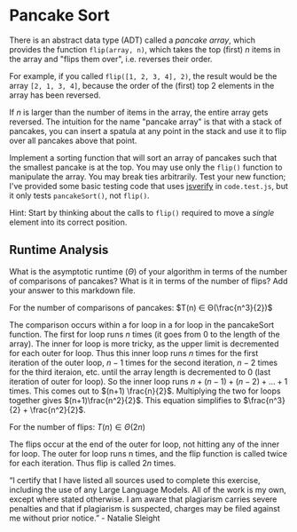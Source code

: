 # Pancake Sort

There is an abstract data type (ADT) called a *pancake array*, which provides
the function `flip(array, n)`, which takes the top (first) $n$ items in the
array and "flips them over", i.e. reverses their order.

For example, if you called `flip([1, 2, 3, 4], 2)`, the result would
be the array  `[2, 1, 3, 4]`, because the order of the (first) top 2
elements in the array has been reversed.

If $n$ is larger than the number of items in the array, the entire array gets
reversed. The intuition for the name "pancake array" is that with a stack of
pancakes, you can insert a spatula at any point in the stack and use it to flip
over all pancakes above that point.

Implement a sorting function that will sort an array of pancakes such that the
smallest pancake is at the top. You may use only the `flip()` function to
manipulate the array. You may break ties arbitrarily. Test your new function;
I've provided some basic testing code that uses
[jsverify](https://jsverify.github.io/) in `code.test.js`, but it only tests
`pancakeSort()`, not `flip()`.

Hint: Start by thinking about the calls to `flip()` required to move a *single*
element into its correct position.

## Runtime Analysis

What is the asymptotic runtime ($\Theta$) of your algorithm in terms of the
number of comparisons of pancakes? What is it in terms of the number of flips?
Add your answer to this markdown file.

For the number of comparisons of pancakes: $T(n) ∈ Θ(\frac{n^3}{2})$

The comparison occurs within a for loop in a for loop in the pancakeSort function. The first for loop runs $n$ times (it goes from 0 to the length of the array). The inner for loop is more tricky, as the upper limit is decremented for each outer for loop. Thus this inner loop runs $n$ times for the first iteration of the outer loop, $n-1$ times for the second iteration, $n-2$ times for the third iteraion, etc. until the array length is decremented to 0 (last iteration of outer for loop). So the inner loop runs $n + (n-1) + (n-2) + ... + 1$ times. This comes out to $(n+1) \frac{n}{2}$. Multiplying the two for loops together gives $(n+1)\frac{n^2}{2}$. This equation simplifies to $\frac{n^3}{2} + \frac{n^2}{2}$. 

For the number of flips: $T(n) ∈ Θ(2n)$

The flips occur at the end of the outer for loop, not hitting any of the inner for loop. The outer for loop runs n times, and the flip function is called twice for each iteration. Thus flip is called $2n$ times.

“I certify that I have listed all sources used to complete this exercise, including the use of any Large Language Models. All of the work is my own, except where stated otherwise. I am aware that plagiarism carries severe penalties and that if plagiarism is suspected, charges may be filed against me without prior notice.” - Natalie Sleight
